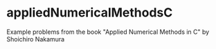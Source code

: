 # appliedNumericalMethodsC
Example problems from the book "Applied Numerical Methods in C" by Shoichiro Nakamura

